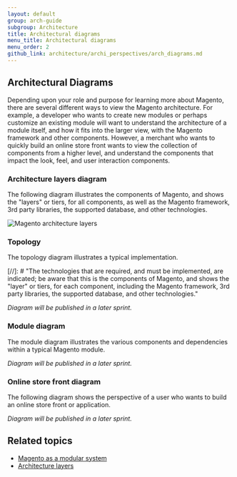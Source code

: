 ```yaml
---
layout: default
group: arch-guide
subgroup: Architecture
title: Architectural diagrams
menu_title: Architectural diagrams
menu_order: 2
github_link: architecture/archi_perspectives/arch_diagrams.md
---
```


<h2 id="m2arch-whatis-overview">Architectural Diagrams</h2>

Depending upon your role and purpose for learning more about Magento, there are several different ways to view the Magento architecture. For example, a developer who wants to create new modules or perhaps customize an existing module will want to understand the architecture of a module itself, and how it fits into the larger view, with the Magento framework and other components. However, a merchant who wants to quickly build an online store front wants to view the collection of components from a higher level, and understand the components that impact the look, feel, and user interaction components.

<h3 id="archi-layers">Architecture layers diagram</h3>

The following diagram illustrates the components of Magento, and shows the "layers" or tiers, for all components, as well as the Magento framework, 3rd party libraries, the supported database, and other technologies.

<p><img src="{{ site.baseurl }}common/images/archi_diagrams_layers_alt4.jpg" alt="Magento architecture layers"></p>

<h3 id="archi-topo">Topology</h3>

The topology diagram illustrates a typical implementation. 

[//]: # "The technologies that are required, and must be implemented, are indicated; be aware that this is the components of Magento, and shows the "layer" or tiers, for each component, including the Magento framework, 3rd party libraries, the supported database, and other technologies."

*Diagram will be published in a later sprint.*

<h3 id="archi-module">Module diagram</h3>

The module diagram illustrates the various components and dependencies within a typical Magento module. 

*Diagram will be published in a later sprint.*

<h3 id="archi-builder">Online store front diagram</h3>

The following diagram shows the perspective of a user who wants to build an online store front or application. 

*Diagram will be published in a later sprint.*


<h2 id="m2arch-related">Related topics</h2>

* <a href="{{ site.gdeurl }}architecture/arch_asmodsys.html">Magento as a modular system</a>
* <a href="{{ site.gdeurl }}arch_layers.html">Architecture layers</a>

